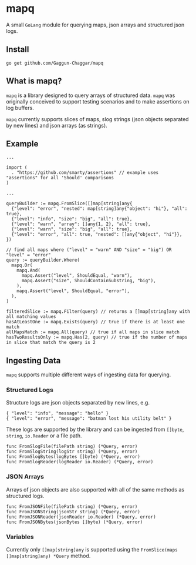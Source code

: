 # mapq

A small `GoLang` module for querying maps, json arrays and structured json logs.

## Install

```
go get github.com/Gaggun-Chaggar/mapq
```

## What is mapq?

`mapq` is a library designed to query arrays of structured data. `mapq` was originally conceived to support testing scenarios and to make assertions on log buffers.

`mapq` currently supports slices of maps, slog strings (json objects separated by new lines) and json arrays (as strings).

## Example

```golang
...

import (
  . "https://github.com/smarty/assertions" // example uses "assertions" for all 'Should' comparisons
)

...

queryBuilder := mapq.FromSlice([]map[string]any{
  {"level": "error", "nested": map[string]any{"object": "hi"}, "all": true},
  {"level": "info", "size": "big", "all": true},
  {"level": "warn", "array": []any{1, 2}, "all": true},
  {"level": "warn", "size": "big", "all": true},
  {"level": "error", "all": true, "nested": []any{"object", "hi"}},
})

// find all maps where ("level" = "warn" AND "size" = "big") OR "level" = "error"
query := queryBuilder.Where(
  mapq.Or(
    mapq.And(
      mapq.Assert("level", ShouldEqual, "warn"),
      mapq.Assert("size", ShouldContainSubstring, "big"),
    ),
    mapq.Assert("level", ShouldEqual, "error"),
  ),
)

filteredSlice := mapq.Filter(query) // returns a []map[string]any with all matching values
hasAtLeastOne := mapq.Exists(query) // true if there is at least one match
allMapsMatch := mapq.All(query) // true if all maps in slice match
hasTwoResultsOnly := mapq.Has(2, query) // true if the number of maps in slice that match the query is 2
```

## Ingesting Data

`mapq` supports multiple different ways of ingesting data for querying.

### Structured Logs

Structure logs are json objects separated by new lines, e.g.

```
{ "level": "info", "message": "hello" }
{ "level": "error", "message": "batman lost his utility belt" }
```

These logs are supported by the library and can be ingested from `[]byte`, `string`, `io.Reader` or a file path.

```
func FromSlogFile(filePath string) (*Query, error)
func FromSlogString(logStr string) (*Query, error)
func FromSlogBytes(logBytes []byte) (*Query, error)
func FromSlogReader(logReader io.Reader) (*Query, error)
```

### JSON Arrays

Arrays of json objects are also supported with all of the same methods as structured logs.

```
func FromJSONFile(filePath string) (*Query, error)
func FromJSONString(jsonStr string) (*Query, error)
func FromJSONReader(jsonReader io.Reader) (*Query, error)
func FromJSONBytes(jsonBytes []byte) (*Query, error)
```

### Variables

Currently only `[]map[string]any` is supported using the `FromSlice(maps []map[string]any) *Query` method.
